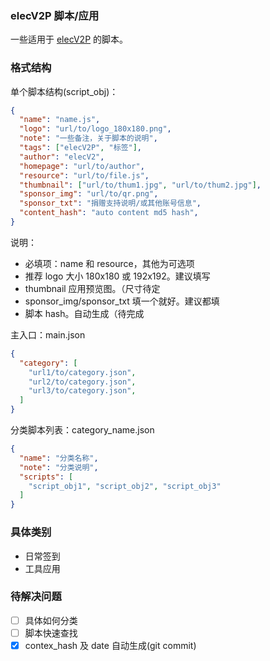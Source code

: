 ### elecV2P 脚本/应用

一些适用于 [elecV2P](https://github.com/elecV2/elecV2P) 的脚本。

### 格式结构

单个脚本结构(script_obj)：

``` JSON
{
  "name": "name.js",
  "logo": "url/to/logo_180x180.png",
  "note": "一些备注，关于脚本的说明",
  "tags": ["elecV2P", "标签"],
  "author": "elecV2",
  "homepage": "url/to/author",
  "resource": "url/to/file.js",
  "thumbnail": ["url/to/thum1.jpg", "url/to/thum2.jpg"],
  "sponsor_img": "url/to/qr.png",
  "sponsor_txt": "捐赠支持说明/或其他账号信息",
  "content_hash": "auto content md5 hash",
}
```

说明：

- 必填项：name 和 resource，其他为可选项
- 推荐 logo 大小 180x180 或 192x192。建议填写
- thumbnail 应用预览图。（尺寸待定
- sponsor_img/sponsor_txt 填一个就好。建议都填
- 脚本 hash。自动生成（待完成

主入口：main.json

``` JSON
{
  "category": [
    "url1/to/category.json",
    "url2/to/category.json",
    "url3/to/category.json",
  ]
}
```

分类脚本列表：category_name.json

``` JSON
{
  "name": "分类名称",
  "note": "分类说明",
  "scripts": [
    "script_obj1", "script_obj2", "script_obj3"
  ]
}
```

### 具体类别

- 日常签到
- 工具应用

### 待解决问题

- [ ] 具体如何分类
- [ ] 脚本快速查找
- [x] contex_hash 及 date 自动生成(git commit)